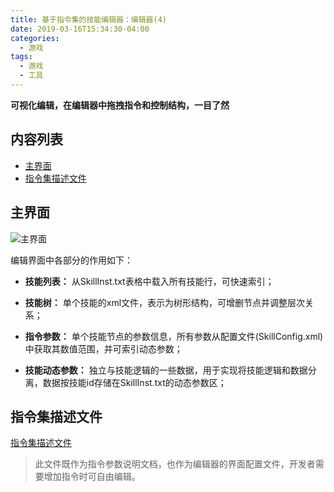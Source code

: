 ```yaml
---
title: 基于指令集的技能编辑器：编辑器(4)
date: 2019-03-16T15:34:30-04:00
categories: 
  - 游戏
tags:
  - 游戏
  - 工具	
---
```


**可视化编辑，在编辑器中拖拽指令和控制结构，一目了然**

## 内容列表

- [主界面](#主界面)
- [指令集描述文件](#指令集描述文件)

## 主界面
![主界面](https://github.com/river-li-tech/river-li-tech/assets/images/visualskilleditor/editor-main.png)

编辑界面中各部分的作用如下：
+ **技能列表：**
从SkillInst.txt表格中载入所有技能行，可快速索引；

+ **技能树：**
单个技能的xml文件，表示为树形结构，可增删节点并调整层次关系；

+ **指令参数：**
单个技能节点的参数信息，所有参数从配置文件(SkillConfig.xml)中获取其数值范围，并可索引动态参数；

+ **技能动态参数：**
独立与技能逻辑的一些数据，用于实现将技能逻辑和数据分离，数据按技能id存储在SkillInst.txt的动态参数区；


## 指令集描述文件
[指令集描述文件](https://github.com/river-li-tech/VisualSkillEditor/blob/master/Bin/Config/SkillSpec.xml)
>此文件既作为指令参数说明文档，也作为编辑器的界面配置文件，开发者需要增加指令时可自由编辑。
